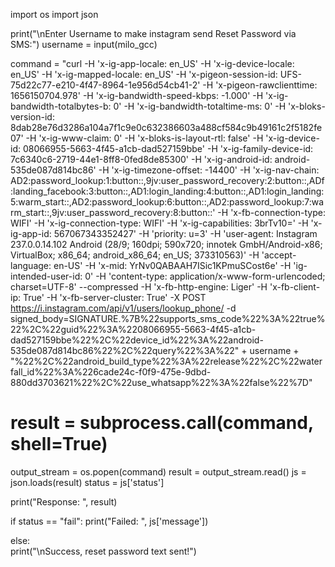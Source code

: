 import os
import json

print("\nEnter Username to make instagram send Reset Password via SMS:")
username = input(milo_gcc)

command = "curl -H 'x-ig-app-locale: en_US' -H 'x-ig-device-locale: en_US' -H 'x-ig-mapped-locale: en_US' -H 'x-pigeon-session-id: UFS-75d22c77-e210-4f47-8964-1e956d54cb41-2' -H 'x-pigeon-rawclienttime: 1656150704.978' -H 'x-ig-bandwidth-speed-kbps: -1.000' -H 'x-ig-bandwidth-totalbytes-b: 0' -H 'x-ig-bandwidth-totaltime-ms: 0' -H 'x-bloks-version-id: 8dab28e76d3286a104a7f1c9e0c632386603a488cf584c9b49161c2f5182fe07' -H 'x-ig-www-claim: 0' -H 'x-bloks-is-layout-rtl: false' -H 'x-ig-device-id: 08066955-5663-4f45-a1cb-dad527159bbe' -H 'x-ig-family-device-id: 7c6340c6-2719-44e1-8ff8-0fed8de85300' -H 'x-ig-android-id: android-535de087d814bc86' -H 'x-ig-timezone-offset: -14400' -H 'x-ig-nav-chain: AD2:password_lookup:1:button::,9jv:user_password_recovery:2:button::,ADf:landing_facebook:3:button::,AD1:login_landing:4:button::,AD1:login_landing:5:warm_start::,AD2:password_lookup:6:button::,AD2:password_lookup:7:warm_start::,9jv:user_password_recovery:8:button::' -H 'x-fb-connection-type: WIFI' -H 'x-ig-connection-type: WIFI' -H 'x-ig-capabilities: 3brTv10=' -H 'x-ig-app-id: 567067343352427' -H 'priority: u=3' -H 'user-agent: Instagram 237.0.0.14.102 Android (28/9; 160dpi; 590x720; innotek GmbH/Android-x86; VirtualBox; x86_64; android_x86_64; en_US; 373310563)' -H 'accept-language: en-US' -H 'x-mid: YrNv0QABAAH7ISic1KPmuSCost6e' -H 'ig-intended-user-id: 0' -H 'content-type: application/x-www-form-urlencoded; charset=UTF-8' --compressed -H 'x-fb-http-engine: Liger' -H 'x-fb-client-ip: True' -H 'x-fb-server-cluster: True' -X POST https://i.instagram.com/api/v1/users/lookup_phone/ -d signed_body=SIGNATURE.%7B%22supports_sms_code%22%3A%22true%22%2C%22guid%22%3A%2208066955-5663-4f45-a1cb-dad527159bbe%22%2C%22device_id%22%3A%22android-535de087d814bc86%22%2C%22query%22%3A%22" + username + "%22%2C%22android_build_type%22%3A%22release%22%2C%22waterfall_id%22%3A%226cade24c-f0f9-475e-9dbd-880dd3703621%22%2C%22use_whatsapp%22%3A%22false%22%7D"

# result = subprocess.call(command, shell=True)

output_stream = os.popen(command)
result = output_stream.read()
js = json.loads(result)
status = js['status']

print("Response: ", result)

if status == "fail":
    print("Failed: ", js['message'])

else:   
    print("\nSuccess, reset password text sent!")
